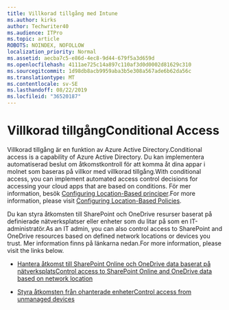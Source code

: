 ```yaml
---
title: Villkorad tillgång med Intune
ms.author: kirks
author: Techwriter40
ms.audience: ITPro
ms.topic: article
ROBOTS: NOINDEX, NOFOLLOW
localization_priority: Normal
ms.assetid: aecba7c5-e86d-4ec8-9d44-679f5a3d659d
ms.openlocfilehash: 4111ae725c14a897c110af3d0d0002d81629c310
ms.sourcegitcommit: 1d98db8acb9959aba3b5e308a567ade6b62da56c
ms.translationtype: MT
ms.contentlocale: sv-SE
ms.lasthandoff: 08/22/2019
ms.locfileid: "36520187"
---
```

# <a name="conditional-access"></a><span data-ttu-id="f07d3-102">Villkorad tillgång</span><span class="sxs-lookup"><span data-stu-id="f07d3-102">Conditional Access</span></span>

<span data-ttu-id="f07d3-103">Villkorad tillgång är en funktion av Azure Active Directory.</span><span class="sxs-lookup"><span data-stu-id="f07d3-103">Conditional access is a capability of Azure Active Directory.</span></span> <span data-ttu-id="f07d3-104">Du kan implementera automatiserad beslut om åtkomstkontroll för att komma åt dina appar i molnet som baseras på villkor med villkorad tillgång.</span><span class="sxs-lookup"><span data-stu-id="f07d3-104">With conditional access, you can implement automated access control decisions for accessing your cloud apps that are based on conditions.</span></span> <span data-ttu-id="f07d3-105">För mer information, besök [Configuring Location-Based principer](https://docs.microsoft.com/azure/active-directory/conditional-access/overview).</span><span class="sxs-lookup"><span data-stu-id="f07d3-105">For more information, please visit [Configuring Location-Based Policies](https://docs.microsoft.com/azure/active-directory/conditional-access/overview).</span></span>

<span data-ttu-id="f07d3-106">Du kan styra åtkomsten till SharePoint och OneDrive resurser baserat på definierade nätverksplatser eller enheter som du litar på som en IT-administratör.</span><span class="sxs-lookup"><span data-stu-id="f07d3-106">As an IT admin, you can also control access to SharePoint and OneDrive resources based on defined network locations or devices you trust.</span></span> <span data-ttu-id="f07d3-107">Mer information finns på länkarna nedan.</span><span class="sxs-lookup"><span data-stu-id="f07d3-107">For more information, please visit the links below.</span></span>

- [<span data-ttu-id="f07d3-108">Hantera åtkomst till SharePoint Online och OneDrive data baserat på nätverksplats</span><span class="sxs-lookup"><span data-stu-id="f07d3-108">Control access to SharePoint Online and OneDrive data based on network location</span></span>](https://docs.microsoft.com/sharepoint/control-access-based-on-network-location)

- [<span data-ttu-id="f07d3-109">Styra åtkomsten från ohanterade enheter</span><span class="sxs-lookup"><span data-stu-id="f07d3-109">Control access from unmanaged devices</span></span>](https://docs.microsoft.com/sharepoint/control-access-from-unmanaged-devices)

